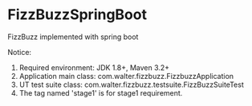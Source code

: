 # FizzBuzzSpringBoot
FizzBuzz implemented with spring boot

Notice:
1. Required environment: JDK 1.8+, Maven 3.2+
2. Application main class: com.walter.fizzbuzz.FizzbuzzApplication
3. UT test suite class: com.walter.fizzbuzz.testsuite.FizzBuzzSuiteTest
4. The tag named 'stage1' is for stage1 requirement.
